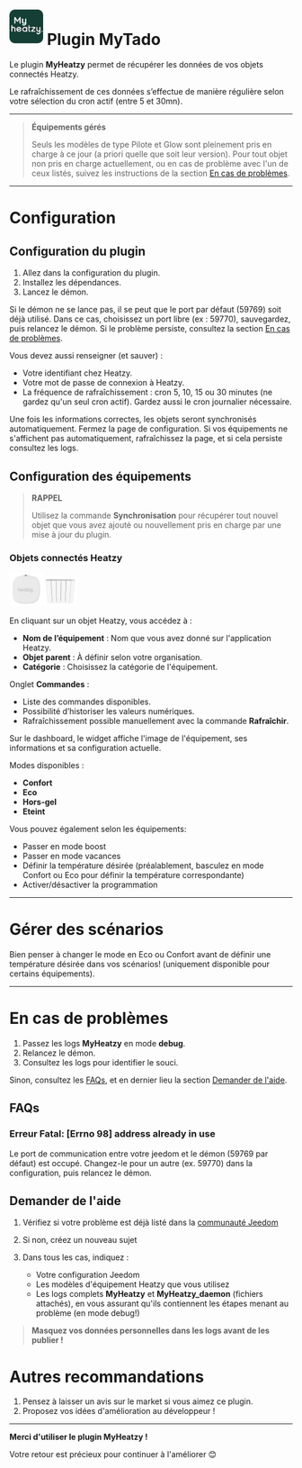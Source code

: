 # <img src="../images/MyHeatzy_icon.png" width="60"/> Plugin MyTado

Le plugin **MyHeatzy** permet de récupérer les données de vos objets connectés Heatzy.

Le rafraîchissement de ces données s’effectue de manière régulière selon votre sélection du cron actif (entre 5 et 30mn).

---

> **Équipements gérés**
>
> Seuls les modèles de type Pilote et Glow sont pleinement pris en charge à ce jour (a priori quelle que soit leur version).
> Pour tout objet non pris en charge actuellement, ou en cas de problème avec l'un de ceux listés, suivez les instructions de la section [En cas de problèmes](#en-cas-de-problèmes).

---


# Configuration

## Configuration du plugin

1. Allez dans la configuration du plugin.
2. Installez les dépendances.
3. Lancez le démon.

Si le démon ne se lance pas, il se peut que le port par défaut (59769) soit déjà utilisé. Dans ce cas, choisissez un port libre (ex : 59770), sauvegardez, puis relancez le démon. Si le problème persiste, consultez la section [En cas de problèmes](#en-cas-de-problèmes).

Vous devez aussi renseigner (et sauver) :
- Votre identifiant chez Heatzy.
- Votre mot de passe de connexion à Heatzy.
- La fréquence de rafraîchissement : cron 5, 10, 15 ou 30 minutes (ne gardez qu'un seul cron actif). Gardez aussi le cron journalier nécessaire.

Une fois les informations correctes, les objets seront synchronisés automatiquement. Fermez la page de configuration. Si vos équipements ne s'affichent pas automatiquement, rafraîchissez la page, et si cela persiste consultez les logs.

## Configuration des équipements

> **RAPPEL**
>
> Utilisez la commande **Synchronisation** pour récupérer tout nouvel objet que vous avez ajouté ou nouvellement pris en charge par une mise à jour du plugin.

### Objets connectés Heatzy
<img src="../images/Pilote.png" width="60"/><img src="../images/Glow.png" width="60"/>

En cliquant sur un objet Heatzy, vous accédez à :

- **Nom de l’équipement** : Nom que vous avez donné sur l'application Heatzy.
- **Objet parent** : À définir selon votre organisation.
- **Catégorie** : Choisissez la catégorie de l'équipement.

Onglet **Commandes** :
- Liste des commandes disponibles.
- Possibilité d’historiser les valeurs numériques.
- Rafraîchissement possible manuellement avec la commande **Rafraîchir**.

Sur le dashboard, le widget affiche l'image de l'équipement, ses informations et sa configuration actuelle.

Modes disponibles :
- **Confort**
- **Eco**
- **Hors-gel** 
- **Eteint**

Vous pouvez également selon les équipements: 
- Passer en mode boost
- Passer en mode vacances
- Définir la température désirée (préalablement, basculez en mode Confort ou Eco pour définir la température correspondante)
- Activer/désactiver la programmation

---

# Gérer des scénarios

Bien penser à changer le mode en Eco ou Confort avant de définir une température désirée dans vos scénarios! (uniquement disponible pour certains équipements).

---

# En cas de problèmes

1. Passez les logs **MyHeatzy** en mode **debug**.
2. Relancez le démon.
3. Consultez les logs pour identifier le souci.

Sinon, consultez les [FAQs](#faqs), et en dernier lieu la section [Demander de l'aide](#demander-de-laide).

## FAQs

### Erreur Fatal: [Errno 98] address already in use

Le port de communication entre votre jeedom et le démon (59769 par défaut) est occupé. Changez-le pour un autre (ex. 59770) dans la configuration, puis relancez le démon.

## Demander de l'aide

1. Vérifiez si votre problème est déjà listé dans la [communauté Jeedom](https://community.jeedom.com/tag/plugin-myheatzy)

2. Si non, créez un nouveau sujet

3. Dans tous les cas, indiquez :
   - Votre configuration Jeedom
   - Les modèles d'équipement Heatzy que vous utilisez
   - Les logs complets **MyHeatzy** et **MyHeatzy_daemon** (fichiers attachés), en vous assurant qu'ils contiennent les étapes menant au problème (en mode debug!)

> **Masquez vos données personnelles dans les logs avant de les publier !**

# Autres recommandations

1. Pensez à laisser un avis sur le market si vous aimez ce plugin.
2. Proposez vos idées d'amélioration au développeur !

---

**Merci d'utiliser le plugin MyHeatzy !**

Votre retour est précieux pour continuer à l'améliorer 😊